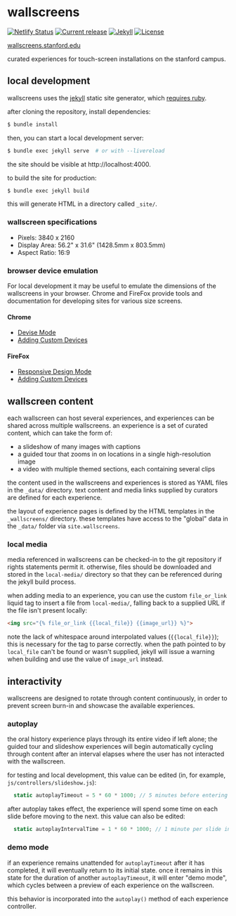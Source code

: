 # wallscreens
[![Netlify Status](https://api.netlify.com/api/v1/badges/692ef43d-2785-4975-a5c4-9db57a66b315/deploy-status)](https://app.netlify.com/sites/sul-wallscreens/deploys)
[![Current release](https://img.shields.io/github/v/release/sul-dlss/wallscreens)](https://github.com/sul-dlss/wallscreens/releases)
[![Jekyll](https://img.shields.io/badge/powered_by-jekyll-blue.svg)](http://jekyllrb.com/)
[![License](https://img.shields.io/badge/license-apache%202.0-blue.svg)](https://opensource.org/licenses/Apache-2.0)

[wallscreens.stanford.edu](https://wallscreens.stanford.edu)

curated experiences for touch-screen installations on the stanford campus.

## local development
wallscreens uses the [jekyll](http://jekyllrb.com/) static site generator, which [requires ruby](http://jekyllrb.com/docs/#prerequisites).

after cloning the repository, install dependencies:
```sh
$ bundle install
```
then, you can start a local development server:
```sh
$ bundle exec jekyll serve  # or with --livereload
```
the site should be visible at http://localhost:4000.

to build the site for production:
```sh
$ bundle exec jekyll build
```
this will generate HTML in a directory called `_site/`.

### wallscreen specifications
- Pixels: 3840 x 2160
- Display Area: 56.2" x 31.6" (1428.5mm x 803.5mm)
- Aspect Ratio: 16:9

### browser device emulation
For local development it may be useful to emulate the dimensions of the wallscreens in your browser. Chrome and FireFox provide tools and documentation for developing sites for various size screens.

#### Chrome
- [Devise Mode](https://developer.chrome.com/docs/devtools/device-mode/)
- [Adding Custom Devices](https://developer.chrome.com/docs/devtools/device-mode/#custom)

#### FireFox
- [Responsive Design Mode](https://developer.mozilla.org/en-US/docs/Tools/Responsive_Design_Mode)
- [Adding Custom Devices](https://developer.mozilla.org/en-US/docs/Tools/Responsive_Design_Mode#device_selection)

## wallscreen content
each wallscreen can host several experiences, and experiences can be shared across multiple wallscreens. an experience is a set of curated content, which can take the form of:
- a slideshow of many images with captions
- a guided tour that zooms in on locations in a single high-resolution image
- a video with multiple themed sections, each containing several clips

the content used in the wallscreens and experiences is stored as YAML files in the `_data/` directory. text content and media links supplied by curators are defined for each experience.

the layout of experience pages is defined by the HTML templates in the `_wallscreens/` directory. these templates have access to the "global" data in the `_data/` folder via `site.wallscreens`.

### local media
media referenced in wallscreens can be checked-in to the git repository if rights statements permit it. otherwise, files should be downloaded and stored in the `local-media/` directory so that they can be referenced during the jekyll build process.

when adding media to an experience, you can use the custom `file_or_link` liquid tag to insert a file from `local-media/`, falling back to a supplied URL if the file isn't present locally:
```html
<img src="{% file_or_link {{local_file}} {{image_url}} %}">
```
note the lack of whitespace around interpolated values (`{{local_file}}`); this is necessary for the tag to parse correctly. when the path pointed to by `local_file` can't be found or wasn't supplied, jekyll will issue a warning when building and use the value of `image_url` instead.

## interactivity
wallscreens are designed to rotate through content continuously, in order to prevent screen burn-in and showcase the available experiences.

### autoplay
the oral history experience plays through its entire video if left alone; the guided tour and slideshow experiences will begin automatically cycling through content after an interval elapses where the user has not interacted with the wallscreen.

for testing and local development, this value can be edited (in, for example, `js/controllers/slideshow.js`):
```js
  static autoplayTimeout = 5 * 60 * 1000; // 5 minutes before entering autoplay mode
```
after autoplay takes effect, the experience will spend some time on each slide before moving to the next. this value can also be edited:
```js
  static autoplayIntervalTime = 1 * 60 * 1000; // 1 minute per slide in autoplay mode
```
### demo mode
if an experience remains unattended for `autoplayTimeout` after it has completed, it will eventually return to its initial state. once it remains in this state for the duration of another `autoplayTimeout`, it will enter "demo mode", which cycles between a preview of each experience on the wallscreen.

this behavior is incorporated into the `autoplay()` method of each experience controller.
